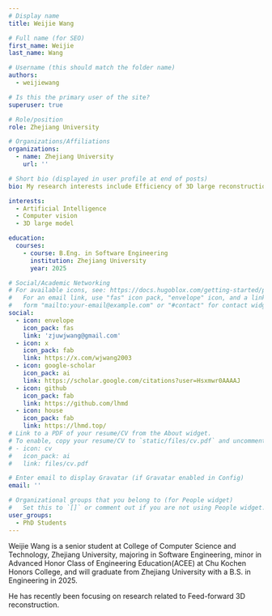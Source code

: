 ```yaml
---
# Display name
title: Weijie Wang

# Full name (for SEO)
first_name: Weijie
last_name: Wang

# Username (this should match the folder name)
authors:
  - weijiewang

# Is this the primary user of the site?
superuser: true

# Role/position
role: Zhejiang University

# Organizations/Affiliations
organizations:
  - name: Zhejiang University
    url: ''

# Short bio (displayed in user profile at end of posts)
bio: My research interests include Efficiency of 3D large reconstruction model and applications with embodied AI.

interests:
  - Artificial Intelligence
  - Computer vision
  - 3D large model

education:
  courses:
    - course: B.Eng. in Software Engineering
      institution: Zhejiang University
      year: 2025

# Social/Academic Networking
# For available icons, see: https://docs.hugoblox.com/getting-started/page-builder/#icons
#   For an email link, use "fas" icon pack, "envelope" icon, and a link in the
#   form "mailto:your-email@example.com" or "#contact" for contact widget.
social:
  - icon: envelope
    icon_pack: fas
    link: 'zjuwjwang@gmail.com'
  - icon: x
    icon_pack: fab
    link: https://x.com/wjwang2003
  - icon: google-scholar
    icon_pack: ai
    link: https://scholar.google.com/citations?user=Hsxmwr0AAAAJ
  - icon: github
    icon_pack: fab
    link: https://github.com/lhmd
  - icon: house
    icon_pack: fab
    link: https://lhmd.top/
# Link to a PDF of your resume/CV from the About widget.
# To enable, copy your resume/CV to `static/files/cv.pdf` and uncomment the lines below.
# - icon: cv
#   icon_pack: ai
#   link: files/cv.pdf

# Enter email to display Gravatar (if Gravatar enabled in Config)
email: ''

# Organizational groups that you belong to (for People widget)
#   Set this to `[]` or comment out if you are not using People widget.
user_groups:
  - PhD Students
---
```


Weijie Wang is a senior student at College of Computer Science and Technology, Zhejiang University, majoring in Software Engineering, minor in Advanced Honor Class of Engineering Education(ACEE) at Chu Kochen Honors College, and will graduate from Zhejiang University with a B.S. in Engineering in 2025. 

He has recently been focusing on research related to Feed-forward 3D reconstruction.